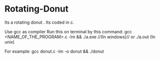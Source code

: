 # Rotating-Donut
Its a rotating donut . Its coded in c.

 Use gcc as compiler
Run this on terminal by this command:
gcc <NAME_OF_THE_PROGRAM>.c -lm && ./a.exe //(In windows)// or ./a.out (In unix)

For example:
gcc donut.c -lm -o donut && ./donut
